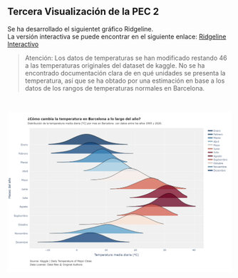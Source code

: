 ## Tercera Visualización de la PEC 2

Se ha desarrollado el siguientet gráfico Ridgeline.<br>
La versión interactiva se puede encontrar en el siguiente enlace: <a href="https://jlgonrod.github.io/Ridgeline_chart_PEC2/ridgeline.html">Ridgeline Interactivo</a>

> Atención: Los datos de temperaturas se han modificado restando 46 a las temperaturas originales del dataset de kaggle. No se ha encontrado documentación clara de en qué unidades se presenta la temperatura, así que se ha obtado por una estimación en base a los datos de los rangos de temperaturas normales en Barcelona.
<br>

![Ridgeline chart](ridgeline.png)
